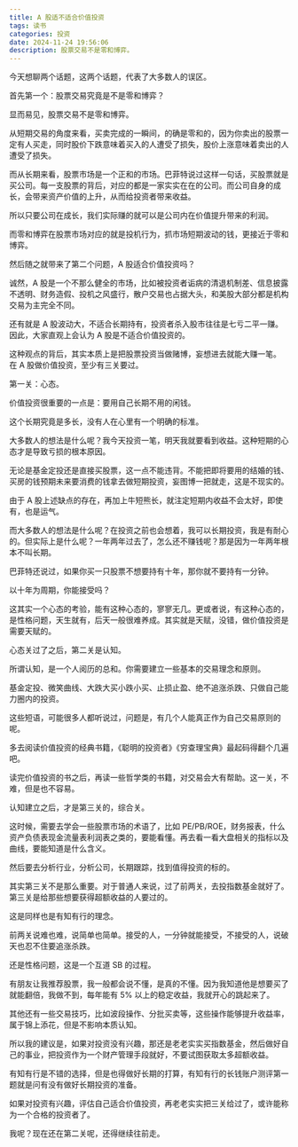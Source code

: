```yaml
---
title: A 股适不适合价值投资
tags: 读书
categories: 投资
date: 2024-11-24 19:56:06
description: 股票交易不是零和博弈。
---
```


今天想聊两个话题，这两个话题，代表了大多数人的误区。

首先第一个：股票交易究竟是不是零和博弈？

显而易见，股票交易不是零和博弈。

从短期交易的角度来看，买卖完成的一瞬间，的确是零和的，因为你卖出的股票一定有人买走，同时股价下跌意味着买入的人遭受了损失，股价上涨意味着卖出的人遭受了损失。

而从长期来看，股票市场是一个正和的市场。巴菲特说过这样一句话，买股票就是买公司。每一支股票的背后，对应的都是一家实实在在的公司。而公司自身的成长，会带来资产价值的上升，从而给投资者带来收益。

所以只要公司在成长，我们实际赚的就可以是公司内在价值提升带来的利润。

而零和博弈在股票市场对应的就是投机行为，抓市场短期波动的钱，更接近于零和博弈。

然后随之就带来了第二个问题，A 股适合价值投资吗？

诚然，A 股是一个不那么健全的市场，比如被投资者诟病的清退机制差、信息披露不透明、财务造假、投机之风盛行，散户交易也占据大头，和美股大部分都是机构交易为主完全不同。

还有就是 A 股波动大，不适合长期持有，投资者杀入股市往往是七亏二平一赚。
因此，大家直观上会认为 A 股是不适合价值投资的。

这种观点的背后，其实本质上是把股票投资当做赌博，妄想进去就能大赚一笔。
在 A 股做价值投资，至少有三关要过。

第一关：心态。

价值投资很重要的一点是：要用自己长期不用的闲钱。

这个长期究竟是多长，没有人在心里有一个明确的标准。

大多数人的想法是什么呢？我今天投资一笔，明天我就要看到收益。这种短期的心态才是导致亏损的根本原因。

无论是基金定投还是直接买股票，这一点不能违背。不能把即将要用的结婚的钱、买房的钱预期未来要消费的钱拿去做短期投资，妄图博一把就走，这是不现实的。

由于 A 股上述缺点的存在，再加上牛短熊长，就注定短期内收益不会太好，即使有，也是运气。

而大多数人的想法是什么呢？在投资之前也会想着，我可以长期投资，我是有耐心的。但实际上是什么呢？一年两年过去了，怎么还不赚钱呢？那是因为一年两年根本不叫长期。

巴菲特还说过，如果你买一只股票不想要持有十年，那你就不要持有一分钟。

以十年为周期，你能接受吗？

这其实一个心态的考验，能有这种心态的，寥寥无几。更或者说，有这种心态的，是性格问题，天生就有，后天一般很难养成。其实就是天赋，没错，做价值投资是需要天赋的。

心态关过了之后，第二关是认知。

所谓认知，是一个人阅历的总和。你需要建立一些基本的交易理念和原则。

基金定投、微笑曲线、大跌大买小跌小买、止损止盈、绝不追涨杀跌、只做自己能力圈内的投资。

这些短语，可能很多人都听说过，问题是，有几个人能真正作为自己交易原则的呢。

多去阅读价值投资的经典书籍，《聪明的投资者》《穷查理宝典》最起码得翻个几遍吧。

读完价值投资的书之后，再读一些哲学类的书籍，对交易会大有帮助。这一关，不难，但是也不容易。

认知建立之后，才是第三关的，综合关。

这时候，需要去学会一些股票市场的术语了，比如 PE/PB/ROE，财务报表，什么资产负债表现金流量表利润表之类的，要能看懂。再去看一看大盘相关的指标以及曲线，要能知道是什么含义。

然后要去分析行业，分析公司，长期跟踪，找到值得投资的标的。

其实第三关不是那么重要。对于普通人来说，过了前两关，去投指数基金就好了。第三关是给那些想要获得超额收益的人要过的。

这是同样也是有知有行的理念。

前两关说难也难，说简单也简单。接受的人，一分钟就能接受，不接受的人，说破天也忍不住要追涨杀跌。

还是性格问题，这是一个互道 SB 的过程。

有朋友让我推荐股票，我一般都会说不懂，是真的不懂。因为我知道他是想要买了就能翻倍，我做不到，每年能有 5% 以上的稳定收益，我就开心的跳起来了。

其他还有一些交易技巧，比如波段操作、分批买卖等，这些操作能够提升收益率，属于锦上添花，但是不影响本质认知。

所以我的建议是，如果对投资没有兴趣，那还是老老实实买指数基金，然后做好自己的事业，把投资作为一个财产管理手段就好，不要试图获取太多超额收益。

有知有行是不错的选择，但是也得做好长期的打算，有知有行的长钱账户测评第一题就是问有没有做好长期投资的准备。

如果对投资有兴趣，评估自己适合价值投资，再老老实实把三关给过了，或许能称为一个合格的投资者了。

我呢？现在还在第二关呢，还得继续往前走。
